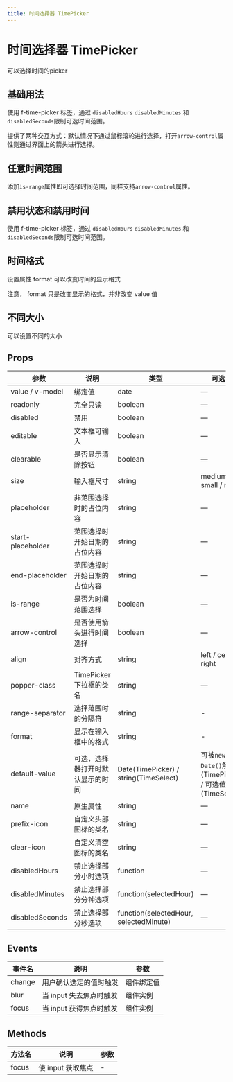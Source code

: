```yaml
---
title: 时间选择器 TimePicker
---
```


<f-back-top></f-back-top>

# 时间选择器 TimePicker

可以选择时间的picker

## 基础用法

使用 f-time-picker 标签，通过 `disabledHours` `disabledMinutes` 和 `disabledSeconds`限制可选时间范围。

提供了两种交互方式：默认情况下通过鼠标滚轮进行选择，打开`arrow-control`属性则通过界面上的箭头进行选择。

<preview path="./demo/TimePicker/Basic.vue"></preview>

## 任意时间范围

添加`is-range`属性即可选择时间范围，同样支持`arrow-control`属性。

<preview path="./demo/TimePicker/Range.vue"></preview>

## 禁用状态和禁用时间

使用 f-time-picker 标签，通过 `disabledHours` `disabledMinutes` 和 `disabledSeconds`限制可选时间范围。

<preview path="./demo/TimePicker/Disabled.vue"></preview>

## 时间格式

设置属性 format 可以改变时间的显示格式

注意， format 只是改变显示的格式，并非改变 value 值

<preview path="./demo/TimePicker/Format.vue"></preview>

## 不同大小

可以设置不同的大小

<preview path="./demo/TimePicker/Size.vue"></preview>

## Props

| 参数              | 说明                             | 类型                                   | 可选值                                                | 默认值            |
| ----------------- | -------------------------------- | -------------------------------------- | ----------------------------------------------------- | ----------------- |
| value / v-model   | 绑定值                           | date                                   | —                                                     | —                 |
| readonly          | 完全只读                         | boolean                                | —                                                     | false             |
| disabled          | 禁用                             | boolean                                | —                                                     | false             |
| editable          | 文本框可输入                     | boolean                                | —                                                     | true              |
| clearable         | 是否显示清除按钮                 | boolean                                | —                                                     | true              |
| size              | 输入框尺寸                       | string                                 | medium / small / mini                                 | —                 |
| placeholder       | 非范围选择时的占位内容           | string                                 | —                                                     | —                 |
| start-placeholder | 范围选择时开始日期的占位内容     | string                                 | —                                                     | —                 |
| end-placeholder   | 范围选择时开始日期的占位内容     | string                                 | —                                                     | —                 |
| is-range          | 是否为时间范围选择               | boolean                                | —                                                     | false             |
| arrow-control     | 是否使用箭头进行时间选择         | boolean                                | —                                                     | false             |
| align             | 对齐方式                         | string                                 | left / center / right                                 | left              |
| popper-class      | TimePicker 下拉框的类名          | string                                 | —                                                     | —                 |
| range-separator   | 选择范围时的分隔符               | string                                 | -                                                     | '-'               |
| format            | 显示在输入框中的格式             | string                                 | -                                                     | HH:mm:ss          |
| default-value     | 可选，选择器打开时默认显示的时间 | Date(TimePicker) / string(TimeSelect)  | 可被`new Date()`解析(TimePicker) / 可选值(TimeSelect) | —                 |
| name              | 原生属性                         | string                                 | —                                                     | —                 |
| prefix-icon       | 自定义头部图标的类名             | string                                 | —                                                     | time-circle       |
| clear-icon        | 自定义清空图标的类名             | string                                 | —                                                     | close-circle-fill |
| disabledHours     | 禁止选择部分小时选项             | function                               | —                                                     | -                 |
| disabledMinutes   | 禁止选择部分分钟选项             | function(selectedHour)                 | —                                                     | -                 |
| disabledSeconds   | 禁止选择部分秒选项               | function(selectedHour, selectedMinute) | —                                                     | -                 |

## Events

| 事件名 | 说明                    | 参数       |
| ------ | ----------------------- | ---------- |
| change | 用户确认选定的值时触发  | 组件绑定值 |
| blur   | 当 input 失去焦点时触发 | 组件实例   |
| focus  | 当 input 获得焦点时触发 | 组件实例   |

## Methods

| 方法名 | 说明              | 参数 |
| ------ | ----------------- | ---- |
| focus  | 使 input 获取焦点 | -    |
